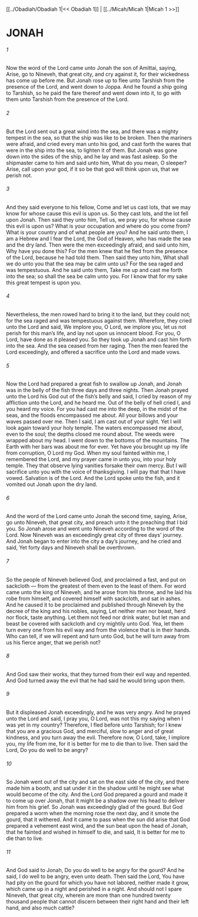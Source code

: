 [[../Obadiah/Obadiah 1|<< Obadiah 1]]  |  [[../Micah/Micah 1|Micah 1 >>]]

# JONAH
###### 1
Now the word of the Lord came unto Jonah the son of Amittai, saying, Arise, go to Nineveh, that great city, and cry against it, for their wickedness has come up before me. But Jonah rose up to flee unto Tarshish from the presence of the Lord, and went down to Joppa. And he found a ship going to Tarshish, so he paid the fare thereof and went down into it, to go with them unto Tarshish from the presence of the Lord.

###### 2
But the Lord sent out a great wind into the sea, and there was a mighty tempest in the sea, so that the ship was like to be broken. Then the mariners were afraid, and cried every man unto his god, and cast forth the wares that were in the ship into the sea, to lighten it of them. But Jonah was gone down into the sides of the ship, and he lay and was fast asleep. So the shipmaster came to him and said unto him, What do you mean, O sleeper? Arise, call upon your god, if it so be that god will think upon us, that we perish not.

###### 3
And they said everyone to his fellow, Come and let us cast lots, that we may know for whose cause this evil is upon us. So they cast lots, and the lot fell upon Jonah. Then said they unto him, Tell us, we pray you, for whose cause this evil is upon us? What is your occupation and where do you come from? What is your country and of what people are you? And he said unto them, I am a Hebrew and I fear the Lord, the God of Heaven, who has made the sea and the dry land. Then were the men exceedingly afraid, and said unto him, Why have you done this? For the men knew that he fled from the presence of the Lord, because he had told them. Then said they unto him, What shall we do unto you that the sea may be calm unto us? For the sea raged and was tempestuous. And he said unto them, Take me up and cast me forth into the sea; so shall the sea be calm unto you. For I know that for my sake this great tempest is upon you.

###### 4
Nevertheless, the men rowed hard to bring it to the land, but they could not; for the sea raged and was tempestuous against them. Wherefore, they cried unto the Lord and said, We implore you, O Lord, we implore you, let us not perish for this man’s life, and lay not upon us innocent blood. For you, O Lord, have done as it pleased you. So they took up Jonah and cast him forth into the sea. And the sea ceased from her raging. Then the men feared the Lord exceedingly, and offered a sacrifice unto the Lord and made vows.

###### 5
Now the Lord had prepared a great fish to swallow up Jonah, and Jonah was in the belly of the fish three days and three nights. Then Jonah prayed unto the Lord his God out of the fish’s belly and said, I cried by reason of my affliction unto the Lord, and he heard me. Out of the belly of hell cried I, and you heard my voice. For you had cast me into the deep, in the midst of the seas, and the floods encompassed me about. All your billows and your waves passed over me. Then I said, I am cast out of your sight. Yet I will look again toward your holy temple. The waters encompassed me about, even to the soul; the depths closed me round about. The weeds were wrapped about my head. I went down to the bottoms of the mountains. The Earth with her bars was about me for ever. Yet have you brought up my life from corruption, O Lord my God. When my soul fainted within me, I remembered the Lord, and my prayer came in unto you, into your holy temple. They that observe lying vanities forsake their own mercy. But I will sacrifice unto you with the voice of thanksgiving. I will pay that that I have vowed. Salvation is of the Lord. And the Lord spoke unto the fish, and it vomited out Jonah upon the dry land.

###### 6
And the word of the Lord came unto Jonah the second time, saying, Arise, go unto Nineveh, that great city, and preach unto it the preaching that I bid you. So Jonah arose and went unto Nineveh according to the word of the Lord. Now Nineveh was an exceedingly great city of three days’ journey. And Jonah began to enter into the city a day’s journey, and he cried and said, Yet forty days and Nineveh shall be overthrown.

###### 7
So the people of Nineveh believed God, and proclaimed a fast, and put on sackcloth — from the greatest of them even to the least of them. For word came unto the king of Nineveh, and he arose from his throne, and he laid his robe from himself, and covered himself with sackcloth, and sat in ashes. And he caused it to be proclaimed and published through Nineveh by the decree of the king and his nobles, saying, Let neither man nor beast, herd nor flock, taste anything. Let them not feed nor drink water, but let man and beast be covered with sackcloth and cry mightily unto God. Yea, let them turn every one from his evil way and from the violence that is in their hands. Who can tell, if we will repent and turn unto God, but he will turn away from us his fierce anger, that we perish not?

###### 8
And God saw their works, that they turned from their evil way and repented. And God turned away the evil that he had said he would bring upon them.

###### 9
But it displeased Jonah exceedingly, and he was very angry. And he prayed unto the Lord and said, I pray you, O Lord, was not this my saying when I was yet in my country? Therefore, I fled before unto Tarshish; for I knew that you are a gracious God, and merciful, slow to anger and of great kindness, and you turn away the evil. Therefore now, O Lord, take, I implore you, my life from me, for it is better for me to die than to live. Then said the Lord, Do you do well to be angry?

###### 10
So Jonah went out of the city and sat on the east side of the city, and there made him a booth, and sat under it in the shadow until he might see what would become of the city. And the Lord God prepared a gourd and made it to come up over Jonah, that it might be a shadow over his head to deliver him from his grief. So Jonah was exceedingly glad of the gourd. But God prepared a worm when the morning rose the next day, and it smote the gourd, that it withered. And it came to pass when the sun did arise that God prepared a vehement east wind, and the sun beat upon the head of Jonah, that he fainted and wished in himself to die, and said, It is better for me to die than to live.

###### 11
And God said to Jonah, Do you do well to be angry for the gourd? And he said, I do well to be angry, even unto death. Then said the Lord, You have had pity on the gourd for which you have not labored, neither made it grow, which came up in a night and perished in a night. And should not I spare Nineveh, that great city, wherein are more than one hundred twenty thousand people that cannot discern between their right hand and their left hand, and also much cattle?